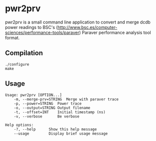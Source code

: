 pwr2prv
=========

pwr2prv is a small command line application to convert and merge dcdb power
readings to BSC's
(http://www.bsc.es/computer-sciences/performance-tools/paraver) Paraver
performance analysis tool format.

Compilation
-----------
	./configure
	make

Usage
-----
	Usage: pwr2prv [OPTION...]
		-m, --merge-prv=STRING	Merge with paraver trace
		-p, --power=STRING	Power trace
		-o, --output=STRING	Output filename
		-t, --offset=INT	Initial timestamp (ns)
		-v, --verbose		Be verbose
	
	Help options:
		-?, --help		Show this help message
		--usage			Display brief usage message
